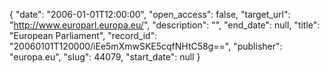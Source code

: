 {
  "date": "2006-01-01T12:00:00", 
  "open_access": false, 
  "target_url": "http://www.europarl.europa.eu/", 
  "description": "", 
  "end_date": null, 
  "title": "European Parliament", 
  "record_id": "20060101T120000/iEe5mXmwSKE5cqfNHtC58g==", 
  "publisher": "europa.eu", 
  "slug": 44079, 
  "start_date": null
}

